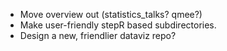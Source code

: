 * Move overview out (statistics_talks? qmee?)
* Make user-friendly stepR based subdirectories.
* Design a new, friendlier dataviz repo?
